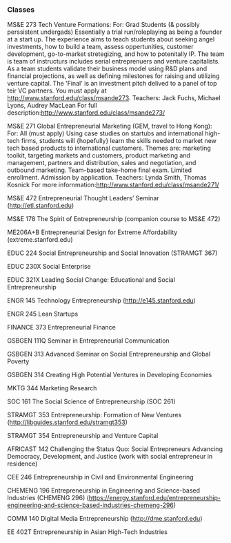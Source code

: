 ### Classes

MS&E 273 Tech Venture Formations:
  For: Grad Students (& possibly perssistent undergads)
  Essentially a trial run/roleplaying as being a founder at a start up. The experience aims to teach students about seeking angel investments, how to build a team, assess oppertunities, customer development, go-to-market stretegizing, and how to potenitally IP. The team is team of instructurs includes serial entreprenuers and venture capitalists. As a team students validate their business model using R&D plans and financial projections, as well as defining milestones for raising and utilizing venture capital. The 'Final' is an investment pitch delived to a panel of top teir VC partners. You must apply at http://www.stanford.edu/class/msande273. 
  Teachers: Jack Fuchs, Michael Lyons, Audrey MacLean
  For full description:http://www.stanford.edu/class/msande273/
  


MS&E 271 Global Entrepreneurial Marketing (GEM, travel to Hong Kong):
  For: All (must apply)
  Using case studies on startubs and international high-tech firms, students will {hopefully} learn the skills needed to market new tech based products to international customers. Themes are: marketing toolkit, targeting markets and customers, product marketing and management, partners and distribution, sales and negotiation, and outbound marketing. Team-based take-home final exam. Limited enrollment. Admission by application.
  Teachers: Lynda Smith, Thomas Kosnick
  For more infornmation:http://www.stanford.edu/class/msande271/

MS&E 472 Entrepreneurial Thought Leaders’ Seminar (http://etl.stanford.edu)

MS&E 178 The Spirit of Entrepreneurship (companion course to MS&E 472)

ME206A+B Entrepreneurial Design for Extreme Affordability (extreme.stanford.edu)

EDUC 224 Social Entrepreneurship and Social Innovation (STRAMGT 367)

EDUC 230X Social Enterprise 

EDUC 321X Leading Social Change: Educational and Social Entrepreneurship

ENGR 145 Technology Entrepreneurship (http://e145.stanford.edu)

ENGR 245 Lean Startups 

FINANCE 373 Entrepreneurial Finance 

GSBGEN 111Q Seminar in Entrepreneurial Communication

GSBGEN 313 Advanced Seminar on Social Entrepreneurship and Global Poverty

GSBGEN 314 Creating High Potential Ventures in Developing Economies

MKTG 344 Marketing Research

SOC 161 The Social Science of Entrepreneurship (SOC 261)

STRAMGT 353 Entrepreneurship: Formation of New Ventures (http://libguides.stanford.edu/stramgt353)

STRAMGT 354 Entrepreneurship and Venture Capital 

AFRICAST 142 Challenging the Status Quo: Social Entrepreneurs Advancing Democracy, Development, and Justice (work with social entrepreneur in residence)

CEE 246 Entrepreneurship in Civil and Environmental Engineering 

CHEMENG 196 Entrepreneurship in Engineering and Science-based Industries (CHEMENG 296) (https://energy.stanford.edu/entrepreneurship-engineering-and-science-based-industries-chemeng-296)

COMM 140 Digital Media Entrepreneurship (http://dme.stanford.edu)

EE 402T Entrepreneurship in Asian High-Tech Industries

